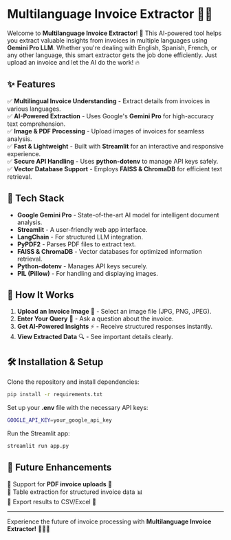 # Multilanguage Invoice Extractor 📄🧾

Welcome to **Multilanguage Invoice Extractor**! 🚀 This AI-powered tool helps you extract valuable insights from invoices in multiple languages using **Gemini Pro LLM**. Whether you're dealing with English, Spanish, French, or any other language, this smart extractor gets the job done efficiently. Just upload an invoice and let the AI do the work! 🔥

## ✨ Features
✅ **Multilingual Invoice Understanding** - Extract details from invoices in various languages.  
✅ **AI-Powered Extraction** - Uses Google's **Gemini Pro** for high-accuracy text comprehension.  
✅ **Image & PDF Processing** - Upload images of invoices for seamless analysis.  
✅ **Fast & Lightweight** - Built with **Streamlit** for an interactive and responsive experience.  
✅ **Secure API Handling** - Uses **python-dotenv** to manage API keys safely.  
✅ **Vector Database Support** - Employs **FAISS & ChromaDB** for efficient text retrieval.  

## 🚀 Tech Stack
- **Google Gemini Pro** - State-of-the-art AI model for intelligent document analysis.
- **Streamlit** - A user-friendly web app interface.
- **LangChain** - For structured LLM integration.
- **PyPDF2** - Parses PDF files to extract text.
- **FAISS & ChromaDB** - Vector databases for optimized information retrieval.
- **Python-dotenv** - Manages API keys securely.
- **PIL (Pillow)** - For handling and displaying images.

## 🎯 How It Works
1. **Upload an Invoice Image** 📂 - Select an image file (JPG, PNG, JPEG).
2. **Enter Your Query** 📝 - Ask a question about the invoice.
3. **Get AI-Powered Insights** ⚡ - Receive structured responses instantly.
4. **View Extracted Data** 🔍 - See important details clearly.

## 🛠 Installation & Setup
Clone the repository and install dependencies:
```bash
pip install -r requirements.txt
```
Set up your **.env** file with the necessary API keys:
```bash
GOOGLE_API_KEY=your_google_api_key
```
Run the Streamlit app:
```bash
streamlit run app.py
```

## 📢 Future Enhancements
🔹 Support for **PDF invoice uploads** 📜  
🔹 Table extraction for structured invoice data 📊  
🔹 Export results to CSV/Excel 📂  


---
Experience the future of invoice processing with **Multilanguage Invoice Extractor!** 🚀📄💡
